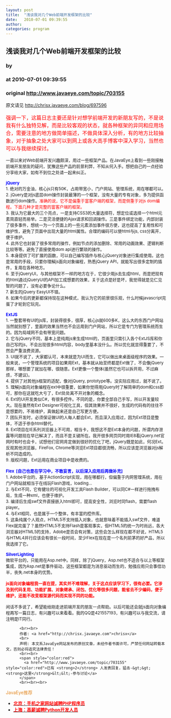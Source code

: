 ```yaml
---
layout: post
title:  "浅谈我对几个Web前端开发框架的比较"
date:   2010-07-01 09:39:55
author: 
categories: program
---
```


## 浅谈我对几个Web前端开发框架的比较
### by 
### at 2010-07-01 09:39:55
### original <http://www.javaeye.com/topic/703155>

原文请见 <a href="http://chrisx.javaeye.com/blog/697596">http://chrisx.javaeye.com/blog/697596</a>
<br>
<br><span style="font-size:medium"><span style="color:red">强调一下，这篇日志主要还是针对想学前端开发的新朋友写的，不是说我有什么独特见解，而是比较客观的状态，就各种框架的异同和应用场合，需要注意的地方做简单描述，不做具体深入分析，有的地方比较抽象，对于抽象之处大家可以到网上或各大高手博客中深入学习，当然也可以与我继续探讨。</span></span>
<br><span style="font-size:small"> 
<br>一直以来对Web前端开发兴趣颇深，用过一些框架产品。在JavaEye上看到一些刚接触前端开发朋友的疑问，犹豫这些产品的前景利弊，不知从何入手。想把自己的一点经验分享给大家，如有不到位之处请一起来纠正。
<br>
<br><span style="color:blue"><strong>jQuery</strong></span>
<br>1. 绝对的万金油，核心js只有50K，占用带宽小，门户网站、管理系统，用在哪都可以。
<br>2. jQuery是对js底层dom操作封装最薄的一个框架，没有大量的专有对象，多为提供函数进行dom操作。<span style="color:red">准确的说，它不是偏重于富客户端的框架，而是侧重于对js dom编程。下面几种才是完整的富客户端的框架。</span>
<br>3. 我认为它最大的三个亮点，一是支持CSS3的大量选择符，想定位或选择一个html元素简直轻而易举。二是灵活便捷的Ajax请求和回调操作。三是事件绑定功能，内部封装了很多事件，想统一为一个页面上的一些元素添加事件很方便，这也提高了复用性和可维护性，避免了页面中出现大量的html属性。合理的编码可以使html与js, css分离开，便于维护。
<br>4. 此外它也封装了很多常用的操作，例如节点的添加删除、常用的动画效果、逻辑判断比较等等。避免了直接使用dom api进行繁琐的操作。
<br>5. 本身提供了可扩展的函数，可以自己编写插件与核心jQuery对象进行集成使用。这也是常用的手段，只要你理解js面向对象编程，熟悉jQuery API，就能写出很多定制的插件，复用在各种地方。
<br>6. 至于jQueryUI，与其他框架不一样的地方在于，它很少用js去生成html，而是把现有的html通过jQueryUI的API加工成想要的效果，关于这点是好是坏，我觉得就是见仁见智的问题了，没有必要争论什么。
<br>7. 新生的jQuery EasyUI不错。
<br>8. 如果今后的更新都保持现在这种模式，我认为它的前景很乐观，什么时候javascript完蛋了才轮到它玩完。
<br>
<br><span style="color:blue"><strong>ExtJS</strong></span>
<br>1. 一整套带有UI的js库，封装得很多，很厚，核心js就600多K，这么大的东西门户网站当然就别想了，里面的效果当然也不会运用到门户网站，所以它是专门为管理系统而生的。因为局域网不会有带宽问题。
<br>2. 它与jQuery不同，基本上是纯用js来生成html的，页面里只需引入各个ExtJS库和你自己写的js，不会出现很多html内容，body里基本没什么。所以优化就显得重要了，不然会严重浪费资源。
<br>3. UI就不说了，大家都认可，本来就是为UI而生，它可以做出来桌面级程序的效果。一般来说，一个管理系统的项目如果用Ext，基本就从始至终都是Ext做了，不会像jQuery那样，哪想要了就加在哪，很随意。Ext更像一个整体(虽然它也可以拆开用，不过麻烦，不建议)。
<br>4. 提供了对其他js框架的适配，像对jQuery, prototype等。没实际应用过，就不说了。
<br>5. 理解js面向对象编程在ext中很重要，如果你觉得用jQuery时了解简单的dom和css即可，那你在这就吃大亏了，Ext处处离不开对象的概念。
<br>6. Ext的UI开发类似C#，有很多控件。不同的是，你要全部自己手写，所以开发量较大。现在虽然有Ext Designer可视化工具，但其效果并不很好，生成的代码有的往往不是想要的，不易维护，真做起来还是自己写更方便。
<br>7. 团队开发时，必须保证做UI的人每人都会Ext，而且深入应用过，因为Ext项目是整体，不适于参杂html替代。
<br>8. Ext项目在IE系列浏览器上不可用，相当卡，我想这不是Ext本身的问题，所谓内存泄露等问题现在早已解决了，而且不是关键所在。我开很多网页同时用IE8看jQuery.net官网时有时也会卡，试想他们官网肯定做到很好的优化了吧，jQuery既是如此，何况Ext。反观其他浏览器，FireFox, Chrome等浏览Ext项目都很流畅，所以应该是浏览器对js解析不同造成的。
<br>9. 版权问题，Ext运用在商业项目中是收费的。
<br>
<br><span style="color:blue"><strong>Flex  [自己也是在学习中，不敢妄言，以后深入应用后再做补充]</strong></span>
<br>1. Adobe平台的，基于ActionScript实现，用在哪都行，但偏重于内网管理系统，用在门户网站就相当于在线玩Flash游戏，loading... 
<br>2. 与Ext不同，它有健壮的可视化开发工具Flash Builder，可以同C#一样进行拖拽布局，生成一种xml，也便于维护。
<br>3. 编译后生成swf文件直接嵌入html即可，提高安全性，浏览时同flash，需要flash player。
<br>4. 与Ext相同，也是属于一个整体，有丰富的控件库。
<br>5. 这条纯属个人观点，HTML5不支持插入对象，也就意味着不能插入swf文件，难道Flex就完蛋了？虽然HTML5不支持Flash是客观事实，但HTML5的统一为时尚远，各大浏览器对HTML5的支持，Adobe是否会有对策，这些会怎么样现在都不好说，HTML5与HTML4并行应该会有很长一段时间，至少Flex在现在是一个名列前茅的好产品，所以我选择了它。
<br>
<br><span style="color:blue"><strong>SilverLighting</strong></span>
<br>微软平台的，只能用在Asp.net中。同样，除了jQuery，Asp.net也不适合与以上等框架集成，因为Asp.net是事件驱动，这些框架都是为消息驱动而生的，勉强应用只会事倍功半，丧失.net本身的优势。
<br>
<br><span style="color:red"><strong>js面向对象编程我一直在提，其实并不难理解，关于这点应该学习下，很有必要。它涉及到代码复用、功能扩展、对象继承、闭包、优化等很多问题，能省去不少编码，便于维护，还能不改变框架源代码而实现不同的功能。</strong></span>
<br>
<br>闲话不多说了，希望能给刚走进前端开发的朋友一点帮助。以后可能还会就js面向对象编程再写一篇日志，有兴趣可以来看看。我的QQ是421557193，有兴趣可以与我交流，请注明是IT同行。
<br></span>
          
          <br><br>
          作者: <a href="http://chrisx.javaeye.com">chrisx</a> 
          <br>
          声明: 本文系JavaEye网站发布的原创文章，未经作者书面许可，严禁任何网站转载本文，否则必将追究法律责任！
          <br><br>
          <span style="color:red">
            <a href="http://www.javaeye.com/topic/703155" style="color:red">已有 <strong>2</strong> 人发表回复，猛击-&gt;&gt;<strong>这里</strong>&lt;&lt;-参与讨论</a>
          </span>
          <br><br><br>
<span style="color:#e28822">JavaEye推荐</span>
<br>
<ul><li><a href="http://www.iteye.com/clicks/269"><span style="color:red;font-weight:bold">北京：手机之家网站诚聘PHP程序员</span></a></li><li><a href="http://www.iteye.com/clicks/138"><span style="color:red;font-weight:bold">上海：高薪诚聘Python开发人员</span></a></li></ul>
<br><br><br>